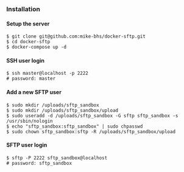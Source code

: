 ### Installation

#### Setup the server
```
$ git clone git@github.com:mike-bhs/docker-sftp.git
$ cd docker-sftp
$ docker-compose up -d
```

#### SSH user login
```
$ ssh master@localhost -p 2222
# password: master
```

#### Add a new SFTP user
```
$ sudo mkdir /uploads/sftp_sandbox
$ sudo mkdir /uploads/sftp_sandbox/upload
$ sudo useradd -d /uploads/sftp_sandbox -G sftp sftp_sandbox -s /usr/sbin/nologin
$ echo "sftp_sandbox:sftp_sandbox" | sudo chpasswd
$ sudo chown sftp_sandbox:sftp -R /uploads/sftp_sandbox/upload
```

#### SFTP user login
```
$ sftp -P 2222 sftp_sandbox@localhost
# password: sftp_sandbox
```